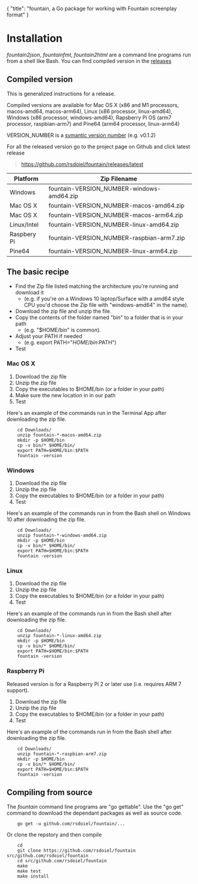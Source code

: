 {
	"title": "fountain, a Go package for working with Fountain screenplay format"
}


Installation
============

*fountain2json*, *fountainfmt*, *fountain2html* are a command line programs run from a shell like Bash. You can find compiled version in the [releases](https://github.com/rsdoiel/fountain/releases/latest) 

Compiled version
----------------

This is generalized instructions for a release. 

Compiled versions are available for Mac OS X (x86 and M1 processors, macos-amd64, macos-arm64), 
Linux (x86 processor, linux-amd64), Windows (x86 processor, windows-amd64), 
Rapsberry Pi OS (arm7 processor, raspbian-arm7) and Pine64 (arm64 processor, linux-arm64)


VERSION_NUMBER is a [symantic version number](http://semver.org/) (e.g. v0.1.2)


For all the released version go to the project page on Github and click latest release

>    https://github.com/rsdoiel/fountain/releases/latest


| Platform    | Zip Filename                           |
|-------------|----------------------------------------|
| Windows     | fountain-VERSION_NUMBER-windows-amd64.zip |
| Mac OS X    | fountain-VERSION_NUMBER-macos-amd64.zip  |
| Mac OS X    | fountain-VERSION_NUMBER-macos-arm64.zip  |
| Linux/Intel | fountain-VERSION_NUMBER-linux-amd64.zip   |
| Raspbery Pi | fountain-VERSION_NUMBER-raspbian-arm7.zip |
| Pine64      | fountain-VERSION_NUMBER-linux-arm64.zip   |


The basic recipe
----------------

+ Find the Zip file listed matching the architecture you're running and download it
    + (e.g. if you're on a Windows 10 laptop/Surface with a amd64 style CPU you'd choose the Zip file with "windows-amd64" in the name).
+ Download the zip file and unzip the file.  
+ Copy the contents of the folder named "bin" to a folder that is in your path 
    + (e.g. "$HOME/bin" is common).
+ Adjust your PATH if needed
    + (e.g. export PATH="$HOME/bin:$PATH")
+ Test


### Mac OS X

1. Download the zip file
2. Unzip the zip file
3. Copy the executables to $HOME/bin (or a folder in your path)
4. Make sure the new location in in our path
5. Test

Here's an example of the commands run in the Terminal App after downloading the 
zip file.

```shell
    cd Downloads/
    unzip fountain-*-macos-amd64.zip
    mkdir -p $HOME/bin
    cp -v bin/* $HOME/bin/
    export PATH=$HOME/bin:$PATH
    fountain -version
```

### Windows

1. Download the zip file
2. Unzip the zip file
3. Copy the executables to $HOME/bin (or a folder in your path)
4. Test

Here's an example of the commands run in from the Bash shell on Windows 10 after
downloading the zip file.

```shell
    cd Downloads/
    unzip fountain-*-windows-amd64.zip
    mkdir -p $HOME/bin
    cp -v bin/* $HOME/bin/
    export PATH=$HOME/bin:$PATH
    fountain -version
```


### Linux 

1. Download the zip file
2. Unzip the zip file
3. Copy the executables to $HOME/bin (or a folder in your path)
4. Test

Here's an example of the commands run in from the Bash shell after
downloading the zip file.

```shell
    cd Downloads/
    unzip fountain-*-linux-amd64.zip
    mkdir -p $HOME/bin
    cp -v bin/* $HOME/bin/
    export PATH=$HOME/bin:$PATH
    fountain -version
```


### Raspberry Pi

Released version is for a Raspberry Pi 2 or later use (i.e. requires ARM 7 support).

1. Download the zip file
2. Unzip the zip file
3. Copy the executables to $HOME/bin (or a folder in your path)
4. Test

Here's an example of the commands run in from the Bash shell after
downloading the zip file.

```shell
    cd Downloads/
    unzip fountain-*-raspbian-arm7.zip
    mkdir -p $HOME/bin
    cp -v bin/* $HOME/bin/
    export PATH=$HOME/bin:$PATH
    fountain -version
```


Compiling from source
---------------------

The _fountain_ command line programs are "go gettable".  Use the "go get" command to download the dependant packages
as well as source code.

```shell
    go get -u github.com/rsdoiel/fountain/...
```

Or clone the repstory and then compile

```shell
    cd
    git clone https://github.com/rsdoiel/fountain src/github.com/rsdoiel/fountain
    cd src/github.com/rsdoiel/fountain
    make
    make test
    make install
```


